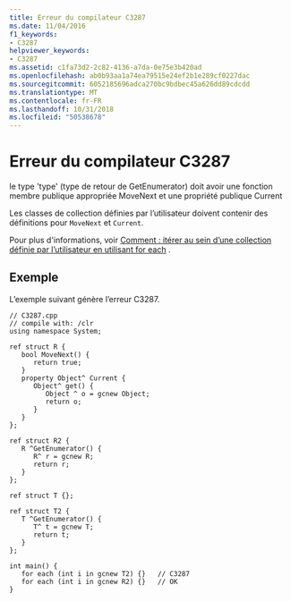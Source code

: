 ```yaml
---
title: Erreur du compilateur C3287
ms.date: 11/04/2016
f1_keywords:
- C3287
helpviewer_keywords:
- C3287
ms.assetid: c1fa73d2-2c82-4136-a7da-0e75e3b420ad
ms.openlocfilehash: ab0b93aa1a74ea79515e24ef2b1e289cf0227dac
ms.sourcegitcommit: 6052185696adca270bc9bdbec45a626dd89cdcdd
ms.translationtype: MT
ms.contentlocale: fr-FR
ms.lasthandoff: 10/31/2018
ms.locfileid: "50538678"
---
```

# <a name="compiler-error-c3287"></a>Erreur du compilateur C3287

le type 'type' (type de retour de GetEnumerator) doit avoir une fonction membre publique appropriée MoveNext et une propriété publique Current

Les classes de collection définies par l’utilisateur doivent contenir des définitions pour `MoveNext` et `Current`.

Pour plus d'informations, voir [Comment : itérer au sein d’une collection définie par l’utilisateur en utilisant for each](../../dotnet/how-to-iterate-over-a-user-defined-collection-with-for-each.md) .

## <a name="example"></a>Exemple

L’exemple suivant génère l’erreur C3287.

```
// C3287.cpp
// compile with: /clr
using namespace System;

ref struct R {
   bool MoveNext() {
      return true;
   }
   property Object^ Current {
      Object^ get() {
         Object ^ o = gcnew Object;
         return o;
      }
   }
};

ref struct R2 {
   R ^GetEnumerator() {
      R^ r = gcnew R;
      return r;
   }
};

ref struct T {};

ref struct T2 {
   T ^GetEnumerator() {
      T^ t = gcnew T;
      return t;
   }
};

int main() {
   for each (int i in gcnew T2) {}   // C3287
   for each (int i in gcnew R2) {}   // OK
}
```